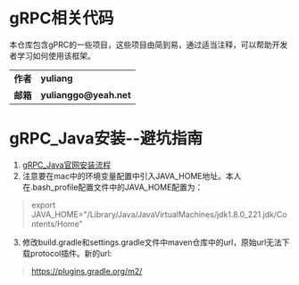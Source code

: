 gRPC相关代码
===========

本仓库包含gPRC的一些项目，这些项目由简到易，通过适当注释，可以帮助开发者学习如何使用该框架。

<table>
  <tr>
    <td><b>作者</b></td>
    <td><b>yuliang</b></td>
  </tr>
  <tr>
    <td><b>邮箱</b></td>
    <td><b>yulianggo@yeah.net</b></td>
  </tr>
</table>

# gRPC_Java安装--避坑指南
1. [gRPC_Java官网安装流程](https://www.grpc.io/docs/languages/java/quickstart/)<br>
2. 注意要在mac中的环境变量配置中引入JAVA_HOME地址。本人在.bash_profile配置文件中的JAVA_HOME配置为：<br>
>  export JAVA_HOME="/Library/Java/JavaVirtualMachines/jdk1.8.0_221.jdk/Contents/Home"<br>

3. 修改build.gradle和settings.gradle文件中maven仓库中的url，原始url无法下载protocol插件。新的url:<br>
> https://plugins.gradle.org/m2/<br>


